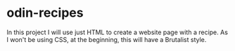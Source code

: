 # odin-recipes

In this project I will use just HTML to create a website page with a recipe. As I won't be using CSS, at the beginning, this will have a Brutalist style.